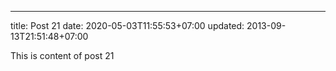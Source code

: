 ---
title: Post 21
date: 2020-05-03T11:55:53+07:00
updated: 2013-09-13T21:51:48+07:00

This is content of post 21